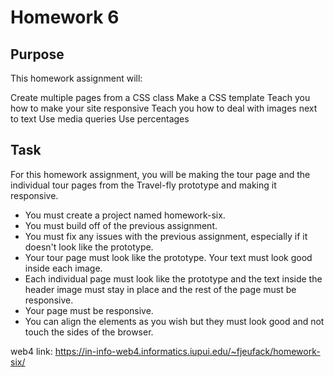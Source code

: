# Homework 6

## Purpose

This homework assignment will:

Create multiple pages from a CSS class
Make a CSS template
Teach you how to make your site responsive
Teach you how to deal with images next to text
Use media queries
Use percentages

## Task

For this homework assignment, you will be making the tour page and the individual tour pages from the Travel-fly prototype and making it responsive.

- You must create a project named homework-six.
- You must build off of the previous assignment.
- You must fix any issues with the previous assignment, especially if it doesn't look like the prototype.
- Your tour page must look like the prototype. Your text must look good inside each image.
- Each individual page must look like the prototype and the text inside the header image must stay in place and the rest of the page must be responsive.
- Your page must be responsive.
- You can align the elements as you wish but they must look good and not touch the sides of the browser.

web4 link: https://in-info-web4.informatics.iupui.edu/~fjeufack/homework-six/
